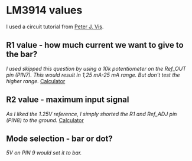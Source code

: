 # LM3914 values

I used a circuit tutorial from [Peter J. Vis](https://www.petervis.com/Education/lm3914/lm3914-circuit-tutorial.html).

## R1 value - how much current we want to give to the bar?

*I used skipped this question by using a 10k potentiometer on the Ref\_OUT pin (PIN7). This would result in 1,25 mA-25 mA range. But don't test the higher range.*
[Calculator](https://www.petervis.com/Education/lm3914/lm3914-resistor-r1-calculator.html)

## R2 value - maximum input signal

*As I liked the 1.25V reference, I simply shorted the R1 and Ref\_ADJ pin (PIN8) to the ground.* [Calculator](https://www.petervis.com/Education/lm3914/lm3914-resistor-r2-calculator.html)

## Mode selection - bar or dot?

*5V on PIN 9 would set it to bar.*
